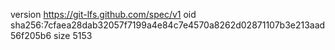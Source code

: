 version https://git-lfs.github.com/spec/v1
oid sha256:7cfaea28dab32057f7199a4e84c7e4570a8262d02871107b3e213aad56f205b6
size 5153
